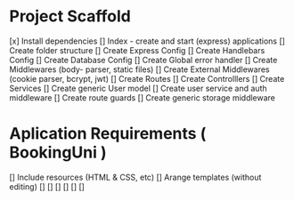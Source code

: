 # Project Scaffold

[x] Install dependencies
[] Index - create and start (express) applications
[] Create folder structure
[] Create Express Config
[] Create Handlebars Config
[] Create Database Config
[] Create Global error handler
[] Create Middlewares (body- parser, static files)
[] Create External Middlewares (cookie parser, bcrypt, jwt)
[] Create Routes
[] Create Controlllers
[] Create Services
[] Create generic User model
[] Create user service and auth middleware
[] Create route guards
[] Create generic storage middleware

# Aplication Requirements ( BookingUni )

[] Include resources (HTML & CSS, etc)
[] Arange templates (without editing)
[] 
[] 
[] 
[] 
[] 
[] 